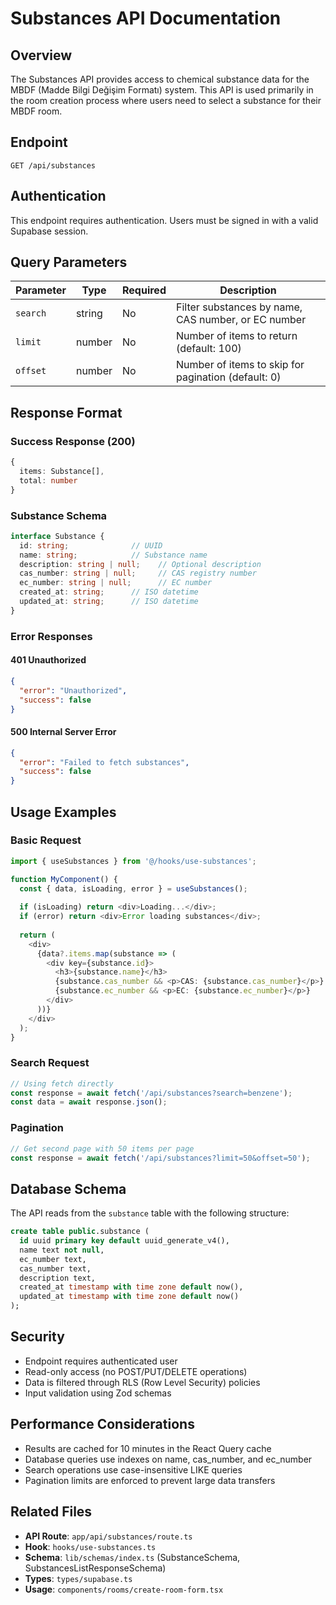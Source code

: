 # Substances API Documentation

## Overview

The Substances API provides access to chemical substance data for the MBDF (Madde Bilgi Değişim Formatı) system. This API is used primarily in the room creation process where users need to select a substance for their MBDF room.

## Endpoint

```
GET /api/substances
```

## Authentication

This endpoint requires authentication. Users must be signed in with a valid Supabase session.

## Query Parameters

| Parameter | Type | Required | Description |
|-----------|------|----------|-------------|
| `search` | string | No | Filter substances by name, CAS number, or EC number |
| `limit` | number | No | Number of items to return (default: 100) |
| `offset` | number | No | Number of items to skip for pagination (default: 0) |

## Response Format

### Success Response (200)

```typescript
{
  items: Substance[],
  total: number
}
```

### Substance Schema

```typescript
interface Substance {
  id: string;              // UUID
  name: string;            // Substance name
  description: string | null;    // Optional description
  cas_number: string | null;     // CAS registry number
  ec_number: string | null;      // EC number
  created_at: string;      // ISO datetime
  updated_at: string;      // ISO datetime
}
```

### Error Responses

#### 401 Unauthorized
```json
{
  "error": "Unauthorized",
  "success": false
}
```

#### 500 Internal Server Error
```json
{
  "error": "Failed to fetch substances",
  "success": false
}
```

## Usage Examples

### Basic Request
```typescript
import { useSubstances } from '@/hooks/use-substances';

function MyComponent() {
  const { data, isLoading, error } = useSubstances();
  
  if (isLoading) return <div>Loading...</div>;
  if (error) return <div>Error loading substances</div>;
  
  return (
    <div>
      {data?.items.map(substance => (
        <div key={substance.id}>
          <h3>{substance.name}</h3>
          {substance.cas_number && <p>CAS: {substance.cas_number}</p>}
          {substance.ec_number && <p>EC: {substance.ec_number}</p>}
        </div>
      ))}
    </div>
  );
}
```

### Search Request
```javascript
// Using fetch directly
const response = await fetch('/api/substances?search=benzene');
const data = await response.json();
```

### Pagination
```javascript
// Get second page with 50 items per page
const response = await fetch('/api/substances?limit=50&offset=50');
```

## Database Schema

The API reads from the `substance` table with the following structure:

```sql
create table public.substance (
  id uuid primary key default uuid_generate_v4(),
  name text not null,
  ec_number text,
  cas_number text,
  description text,
  created_at timestamp with time zone default now(),
  updated_at timestamp with time zone default now()
);
```

## Security

- Endpoint requires authenticated user
- Read-only access (no POST/PUT/DELETE operations)
- Data is filtered through RLS (Row Level Security) policies
- Input validation using Zod schemas

## Performance Considerations

- Results are cached for 10 minutes in the React Query cache
- Database queries use indexes on name, cas_number, and ec_number
- Search operations use case-insensitive LIKE queries
- Pagination limits are enforced to prevent large data transfers

## Related Files

- **API Route**: `app/api/substances/route.ts`
- **Hook**: `hooks/use-substances.ts`
- **Schema**: `lib/schemas/index.ts` (SubstanceSchema, SubstancesListResponseSchema)
- **Types**: `types/supabase.ts`
- **Usage**: `components/rooms/create-room-form.tsx`
